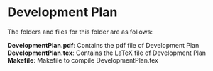 # Development Plan

The folders and files for this folder are as follows:

**DevelopmentPlan.pdf**: Contains the pdf file of Development Plan
**DevelopmentPlan.tex**: Contains the LaTeX file of Development Plan
**Makefile**: Makefile to compile DevelopmentPlan.tex

